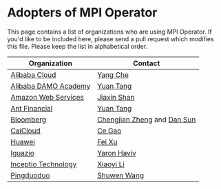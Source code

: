 # Adopters of MPI Operator

This page contains a list of organizations who are using MPI Operator. If you'd like to be included here, please send a pull request which modifies this file. Please keep the list in alphabetical order.

| Organization | Contact |
| ------------ | ------- |
| [Alibaba Cloud](https://us.alibabacloud.com/) | [Yang Che](https://github.com/cheyang) |
| [Alibaba DAMO Academy](https://damo.alibaba.com/) | [Yuan Tang](https://twitter.com/TerryTangYuan) |
| [Amazon Web Services](https://aws.amazon.com/) | [Jiaxin Shan](https://github.com/Jeffwan) |
| [Ant Financial](https://www.antfin.com/) | [Yuan Tang](https://twitter.com/TerryTangYuan) |
| [Bloomberg](https://www.bloomberg.com/) | [Chengjian Zheng](https://github.com/czheng94) and [Dan Sun](https://github.com/yuzisun)|
| [CaiCloud](https://caicloud.io/) | [Ce Gao](https://github.com/gaocegege) |
| [Huawei](https://www.huawei.com/) | [Fei Xu](https://github.com/fisherxu) |
| [Iguazio](https://www.iguazio.com/) | [Yaron Haviv](https://github.com/yaronha) |
| [Inceptio Technology](https://en.inceptio.ai/) | [Xiaoyi Li](https://github.com/xiaoyili) |
| [Pingduoduo](https://en.pinduoduo.com/) | [Shuwen Wang](https://github.com/antshuwen) |
